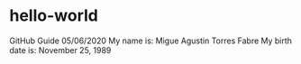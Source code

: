 # hello-world
GitHub Guide 05/06/2020
My name is: Migue Agustin Torres Fabre
My birth date is: November 25, 1989
